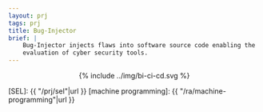 ```yaml
---
layout: prj
tags: prj
title: Bug-Injector
brief: |
    Bug-Injector injects flaws into software source code enabling the
    evaluation of cyber security tools.
---
```



<center class="w3-text-light-grey gt-smaller-on-small">
  {% include ../img/bi-ci-cd.svg %}
</center>

<!-- <center class="w3-text-light-grey"> -->
<!--   { include ../img/bi-pipeline.svg } -->
<!-- </center> -->

[SEL]: {{ "/prj/sel"|url }}
[machine programming]: {{ "/ra/machine-programming"|url }}
